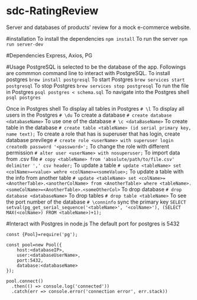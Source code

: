 # sdc-RatingReview
Server and databases of products' review for a mock e-commerce website. 

#installation
To install the dependencies
`npm install`
To run the server
`npm run server-dev`

#Dependencies
Express, Axios, PG

#Usage
PostgreSQL is selected to be the database of the app. Followings are commmon command line to interact with PostgreSQL.
To install postgres
`brew install postgresql`
To start Postgres
`brew services start postgresql`
To stop Postgres
`brew services stop postgresql`
To run the file in Postgres
`psql postgres < schema.sql`
To navigate into the Postgres shell
`psql postgres`

Once in Postgres shell
To display all tables in Postgres
`# \l`
To display all users in the Postgres
`# \du`
To create a database
`# create database <databaseName>`
To use one of the database
`# \c <dataBaseName>`
To create table in the database
`# create table <tableName> (id serial primary key, name text);`
To create a role that has is superuser that has login, create database previlege
`# create role <userName> with superuser login createdb password '<password>';`
To change the role with different permission
`# alter user <userName> with nosuperuser;`
To import data from .csv file
`# copy <tableName> from 'absolute/path/to/file.csv' delimiter ',' csv header;`
To update a table
`# update <tableName> set <colName>=<value> wehre <colName>=<someValue>;`
To update a table with the info from another table
`# update <tableName> set <colName>=<AnotherTable>.<anotherColName> from <AnotherTable> where <tableName>.<someColName>=<AnotherTable>.<someOtherCol>`
To drop database
`# drop database <databaseName>`
To drop tables
`# drop table <tableName>`
To see the port number of the database
`# \conninfo`
sync the primary key
```SELECT setval(pg_get_serial_sequence('<tableName>', '<colName>'), (SELECT MAX(<colName>) FROM <tableName>)+1);```

#Interact with Postgres in node.js
The default port for postgres is 5432
```
const {Pool}=require('pg');

const pool=new Pool({
	host:<databaseIP>,
	user:<databaseUserName>,
	port:5432,
	database:<databaseName>
});

pool.connect()
  .then(() => console.log('connected'))
  .catch(err => console.error('connection error', err.stack))
```

